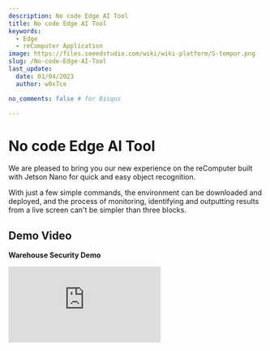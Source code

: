 ```yaml
---
description: No code Edge AI Tool
title: No code Edge AI Tool
keywords:
  - Edge
  - reComputer Application
image: https://files.seeedstudio.com/wiki/wiki-platform/S-tempor.png
slug: /No-code-Edge-AI-Tool
last_update:
  date: 01/04/2023
  author: w0x7ce

no_comments: false # for Disqus

---
```


# No code Edge AI Tool

We are pleased to bring you our new experience on the reComputer built with Jetson Nano for quick and easy object recognition.

With just a few simple commands, the environment can be downloaded and deployed, and the process of monitoring, identifying and outputting results from a live screen can't be simpler than three blocks.

## Demo Video

**Warehouse Security Demo**

<iframe width={560} height={315} src="https://www.youtube.com/embed/QI_3g5kkh0I" title="YouTube video player" frameBorder={0} allow="accelerometer; autoplay; clipboard-write; encrypted-media; gyroscope; picture-in-picture" allowFullScreen />

**Farm Guards Demo**

<iframe width={560} height={315} src="https://www.youtube.com/embed/Jt66IG4E6uM" title="YouTube video player" frameBorder={0} allow="accelerometer; autoplay; clipboard-write; encrypted-media; gyroscope; picture-in-picture" allowFullScreen />

## Preliminary Preparation

In this example, we'll go over how to download and install what we need under a fresh NVIDIA Jetson system, then open the Edge AI Tool and perform object detection with a live camera. Below is an overview of the steps.

<div align="center"><img width={700} src="https://files.seeedstudio.com/wiki/node-red/step.png" /></div>

1. Download and deploy
2. Place blocks
3. Show results

### Hardware Requirements

Before you start, you will need to have the following hardware ready.

<table>
  <thead>
    <tr>
      <th>Hardware Image</th>
      <th>Hardware Name</th>
    </tr>
  </thead>
  <tbody>
    <tr>
      <td><img src="https://files.seeedstudio.com/wiki/node-red/reComputer-Jetson-Nano.jpg" width={210} /></td>
      <td><a href="https://www.seeedstudio.com/Jetson-10-1-A0-p-5336.html">reComputer J1010 with Jetson Nano module</a><br />or <br /><a href="https://www.seeedstudio.com/Jetson-10-1-H0-p-5335.html">reComputer J1020 with Jetson Nano module</a></td>
    </tr>
    <tr>
      <td><img src="https://files.seeedstudio.com/wiki/node-red/3.png" width={210} /></td>
      <td>Logitech C270 HD Webcam<br />or<br /><a href="https://developer.nvidia.com/embedded/jetson-partner-supported-cameras?t1_camera-interface=USB&t1_max-resolution=4K&t1_supported-jetson-products=Nano" target="_blank" rel="noopener noreferrer">other V4L2 USB Camera supported by Jetson</a></td>
    </tr>
  </tbody>
</table>

!!!Attention
    This example will only run on the reComputer built with Jetson Nano. Note that the reComputer built with Jetson Xavier NX is not supported to work at this time, but it will be supported in the future.

### Software Requirements

Before you start, make sure your device is flashed with [JetPack 4.6.1](https://developer.nvidia.com/embedded/jetpack-sdk-461). If you want to reflash the Jetson Nano eMMC with JetPack 4.6.1, please refer [here](https://docs.nvidia.com/sdk-manager/install-with-sdkm-jetson/index.html).

You can check the installed JetPack version by typing the following on the terminal:

```sh
cat /etc/nv_tegra_release
```

And the output should look like this

<div align="center"><img width={1000} src="https://files.seeedstudio.com/wiki/node-red/check-jp-version.png" /></div>

**Note:** R32.7.1 corresponds to JetPack 4.6.1

## Getting Started

Once the hardware and software are ready as described above, let's move on to the Edge AI Tool experience. In this example, please connect your display, mouse or keyboard as required, you can also control your NVIDIA Jetson remotely via SSH or VNC.

### Step 1. Download and deploy

Open a command line window in NVIDIA Jetson and enter the following command to download the required files to Jetson.

```sh
git clone https://github.com/Seeed-Studio/node-red-contrib-ml.git
```

Once the download is complete, run the following command to start the required docker.

```sh
cd node-red-contrib-ml
sudo ./docker-ubuntu.sh
```

The whole installation and start-up process will take about 7 to 9 minutes.

### Step 2. Place blocks

Once the installation is complete, use the Google Chrome browser that comes with your NVIDIA Jetson system to enter the following URL to access the operating interface.

```
127.0.0.1:1880
```

You can also enter the IP address plus the port number (1880) in the address bar to access the action page.

<div align="center"><img width={800} src="https://files.seeedstudio.com/wiki/node-red/6.png" /></div>

We can see the distribution of Edge AI Tool operations in the diagram below.

<div align="center"><img width={800} src="https://files.seeedstudio.com/wiki/node-red/8.png" /></div>

- **Block Area:** This area is home to a number of blocks that can be manipulated by the user.

- **Programming Area:** This area is the user's Programming Area. The user can drag and drop blocks from the Block Area to the Programming Area to complete the program.

- **Setup Area:** On the far right is the Setup Area. Here we can see the flow of the Programming Area and can complete some necessary settings or set up operations on blocks etc. in this area.

In the Block Area, there is a section called **seeed recomputer** where we will focus on the use of these three blocks.

<div align="center"><img width={400} src="https://files.seeedstudio.com/wiki/node-red/7.png" /></div>

- **video input:** This lock is used to get the video stream from the camera input. This block can be set up to select a webcam or a local V4L2 USB camera etc.

- **detection:** This block is used to select the model to be recognised. The input video stream will be recognised using the model you have selected. For the time being, only the **COCO dataset** can be used under this version.

- **video view:** This block is used to output the processed video stream on the screen.

Next we can take a look at the composition of the blocks. Take the building block **video input** as an example.

<div align="center"><img width={300} src="https://files.seeedstudio.com/wiki/node-red/12.png" /></div>

To the left of this block there is a square blue area. When this area is hidden, it means that the video streaming input is turned off.

<div align="center"><img width={300} src="https://files.seeedstudio.com/wiki/node-red/11.png" /></div>

When this area is displayed, it means that the video streaming input is switched on.

<div align="center"><img width={300} src="https://files.seeedstudio.com/wiki/node-red/13.png" /></div>

Similarly, the video view block has a square block like this on the right side. Hide turns off the display of the video stream output, the opposite is true.

<div align="center"><img width={300} src="https://files.seeedstudio.com/wiki/node-red/14.png" /></div>

If there is a blue dot in the top right of the block, this is a reminder that the block has been edited, but not deployed. By the way, the whole project runs and needs to be programmed with blocks and deployed before the results are shown.

<div align="center"><img width={300} src="https://files.seeedstudio.com/wiki/node-red/15.png" /></div>

The grey square to the right of the block is where the blocks are connected. Left mouse click here and drag it to the next block to the left of the connection, then you can connect the two blocks to form a program flow.

<div align="center"><img width={400} src="https://files.seeedstudio.com/wiki/node-red/16.png" /></div>

It should be noted that the program flow is executed from **left to right** in this order, and that the left-hand join can only be connected to the right-hand join.

If there is no join to the left of the block, it should be used as the start node of the program flow. If the right-hand side of the block has no connections, then it should be used as the end node of the entire program flow.

A block with two joints, like **object detection**, means that several different contents can be output to the block. It is then possible to output both video streams and logs.

<div align="center"><img width={400} src="https://files.seeedstudio.com/wiki/node-red/17.png" /></div>

The blocks are also very easy and quick to use. You can drag the block you want to use by long pressing the left mouse button and then drag it to the Programming Area of the main screen.

<div align="center"><img width={800} src="https://files.seeedstudio.com/wiki/node-red/9.png" /></div>

Based on the above description of the blocks, we can design a simple block procedure as follows.

<div align="center"><img width={800} src="https://files.seeedstudio.com/wiki/node-red/18.png" /></div>

The program shown above is the one that takes the input video stream from the camera and then uses model detection to input the result of recognising the object.

### Step 3. Show results

Once the blocks have been placed, we still need to make a simple configuration of the blocks before they can be used. If you want to set up a particular block, you can double click on it and the corresponding settings box will pop up on the right hand side.

Let's start by setting up the **video input** block.

<div align="center"><img width={800} src="https://files.seeedstudio.com/wiki/node-red/19.png" /></div>

- **Device type:** Here you can set the type of camera you have, currently two types of camera are supported, webcam and local camera.

- **Video:** Select your camera here. If there is no camera available here, please double check that the camera is supported or that it is connected successfully.

- **URL:** If you have selected a webcam, the Video field will become a URL. Here please fill in the input source of the webcam.

<div align="center"><img width={800} src="https://files.seeedstudio.com/wiki/node-red/20.png" /></div>

- **Resolution:** Select your camera resolution here. Selecting the wrong resolution may result in a runtime error.

For **object detection** block, the settings are as follows.

<div align="center"><img width={800} src="https://files.seeedstudio.com/wiki/node-red/21.png" /></div>

- **Model name:** Here you select the model name for object recognition, currently only the COCO dataset is supported.

!!!Note
    COCO is a large-scale object detection, segmentation, and captioning dataset. COCO has several features:
    - Object segmentation
    - Recognition in context
    - Superpixel stuff segmentation
    - 330K images (>200K labeled)
    - 1.5 million object instances
    - 80 object categories
    - 91 stuff categories
    - 5 captions per image
    - 250,000 people with keypoints

    <div align=center><img width = 700 src="https://files.seeedstudio.com/wiki/node-red/22.png"/></div>

Once you have done so, click on the **deploy** button in the top right hand corner of the interface and the program stream will start running.

<div align="center"><img width={400} src="https://files.seeedstudio.com/wiki/node-red/23.png" /></div>

If everything is OK, you can see that the objects identified by the video stream are circled by boxes and given confidence values.

<div align="center"><img width={800} src="https://files.seeedstudio.com/wiki/node-red/24.png" /></div>

## In-depth Operation

We experienced the Edge AI Tool program in its simplest form in the previous chapter. In this section we will take you through more extensions to Edge AI Tool.

<iframe width={560} height={315} src="https://www.youtube.com/embed/QI_3g5kkh0I" title="YouTube video player" frameBorder={0} allow="accelerometer; autoplay; clipboard-write; encrypted-media; gyroscope; picture-in-picture" allowFullScreen />

### Blocks Download

In addition to the blocks in the blocks section, we can download as many blocks as we need to complete more complex projects.

In the Setup Area on the right, there is a button for more options, we select **Manage palette**.

<div align="center"><img width={400} src="https://files.seeedstudio.com/wiki/node-red/25.png" /></div>

On the pop-up page, you can see the installed blocks and select **Install** to download more blocks. Here, we take the example of the mailbox block.

<div align="center"><img width={800} src="https://files.seeedstudio.com/wiki/node-red/27.png" /></div>

After installation, the newly installed blocks can be seen at the bottom of the blocks section.

<div align="center"><img width={800} src="https://files.seeedstudio.com/wiki/node-red/30.png" /></div>

### Importing others projects

There are times when perhaps you would like to share your interesting projects for others to experience. Or maybe it is someone else's project that you would like to use yourself, then you can refer to the following ways.

In the Setup Area on the right, there is a button for more options, we select **Import**.

<div align="center"><img width={400} src="https://files.seeedstudio.com/wiki/node-red/33.png" /></div>

Next we can paste the code we have shared or obtained in the pop-up window.

<div align="center"><img width={800} src="https://files.seeedstudio.com/wiki/node-red/34.png" /></div>

In this example, we will share with you a wonderful project that focuses on the ability to detect, in real time, whether someone has entered the environment through a camera and send an email notification if a person is detected.

```json
[
    {
        "id": "7963f97f362cdfc6",
        "type": "tab",
        "label": "warning email",
        "disabled": false,
        "info": "",
        "env": []
    },
    {
        "id": "41a8f267df4eb722",
        "type": "video input",
        "z": "7963f97f362cdfc6",
        "name": "",
        "deviceType": "rtsp",
        "rtsp": "",
        "local": "video0",
        "resolution": "2560",
        "frequency": "60",
        "senderr": true,
        "active": false,
        "x": 160,
        "y": 140,
        "wires": [
            [
                "c5fef75b0ab418c6"
            ]
        ]
    },
    {
        "id": "c5fef75b0ab418c6",
        "type": "detection",
        "z": "7963f97f362cdfc6",
        "name": "",
        "modelName": "coco_dataset",
        "showResult": true,
        "senderr": true,
        "x": 380,
        "y": 200,
        "wires": [
            [
                "40523cc8b61cfcc9"
            ],
            [
                "689c67f6610be9e2"
            ]
        ]
    },
    {
        "id": "40523cc8b61cfcc9",
        "type": "video view",
        "z": "7963f97f362cdfc6",
        "name": "",
        "width": 640,
        "data": "payload",
        "dataType": "msg",
        "thumbnail": false,
        "active": false,
        "pass": false,
        "outputs": 0,
        "x": 650,
        "y": 140,
        "wires": []
    },
    {
        "id": "689c67f6610be9e2",
        "type": "switch",
        "z": "7963f97f362cdfc6",
        "name": "person intrusion detected",
        "property": "payload.labels",
        "propertyType": "msg",
        "rules": [
            {
                "t": "eq",
                "v": "person",
                "vt": "str"
            }
        ],
        "checkall": "true",
        "repair": false,
        "outputs": 1,
        "x": 410,
        "y": 540,
        "wires": [
            [
                "40f6ca0fbb322dd5"
            ]
        ]
    },
    {
        "id": "40f6ca0fbb322dd5",
        "type": "e-mail",
        "z": "7963f97f362cdfc6",
        "server": "",
        "port": "465",
        "secure": true,
        "tls": true,
        "name": "",
        "dname": "warning email",
        "credentials": {
            "userid": "",
            "password": ""
        },
        "x": 720,
        "y": 620,
        "wires": []
    },
    {
        "id": "80a51065a9ee835e",
        "type": "ui_spacer",
        "z": "7963f97f362cdfc6",
        "name": "spacer",
        "group": "529bf2dedebe9911",
        "order": 2,
        "width": 12,
        "height": 1
    },
    {
        "id": "529bf2dedebe9911",
        "type": "ui_group",
        "name": "Default",
        "tab": "ad4ccf9922566f44",
        "order": 1,
        "disp": true,
        "width": 20,
        "collapse": false,
        "className": ""
    },
    {
        "id": "ad4ccf9922566f44",
        "type": "ui_tab",
        "name": "Home",
        "icon": "dashboard",
        "disabled": false,
        "hidden": false
    }
]
```

Note that the code is not directly usable, you will need to fill in `"rtsp": "",` with the input source of your webcam. Fill in `"server": "",` with your email server address and `"credentials": {
            "userid": "",
            "password": ""
        },` fill in your username and password.

When everything is ready, the block program works and pushes you an email when it detects activity.

<div align="center"><img width={800} src="https://files.seeedstudio.com/wiki/node-red/36.png" /></div>

In this project, two new blocks are used, **switch** and **email**.

The switch building block is where you feel the program is going based on the judgement information you set. For example, in this program I have named the switch block **person intrusion detected** and filled in the property **payload.labels**. **payload.labels** is the key value of the previous block **object detection**. When the value of the property is equal to **person**, the block connected after switch is executed.

<div align="center"><img width={800} src="https://files.seeedstudio.com/wiki/node-red/31.png" /></div>

The email block is a little easier to set up, you just need to fill in the email address and server address that you want to receive messages from, depending on the protocol your mailbox supports.

<div align="center"><img width={800} src="https://files.seeedstudio.com/wiki/node-red/32.png" /></div>

Of course, if you copy the code directly and complete the code changes, you can make no further changes to the blocks. If you are more comfortable using the graphical interface, you can also complete the configuration of these elements in the block settings.

## Troubleshooting

### What should I do if docker does not start successfully and if there is no seed recomputer in the blocks?

We can shut down docker and restart it with the following command.

```sh
cd node-red-contrib-ml/
sudo docker-compose --file docker-compose.yaml down
sudo docker-compose --file docker-compose.yaml up
```

### What should I do if I can't observe the results or if there are errors in the debug?

Please use the following command to see if the docker installation is correct. You should get the three dockers shown in the diagram. if any of them are missing, go back to the first step in **Getting Started** and reinstall the docker.

```sh
sudo docker image ls
```

<div align="center"><img width={800} src="https://files.seeedstudio.com/wiki/node-red/37.png" /></div>

If the installation matches the image, then check the running status of the launched docker using the following command.

```sh
sudo docker ps
```

<div align="center"><img width={800} src="https://files.seeedstudio.com/wiki/node-red/38.png" /></div>

If there is no docker started as in the picture above, try restarting the docker or check if the model and system version of the device match the requirements.

## Tech Support & Product Discussion

Thank you for choosing our products! We are here to provide you with different support to ensure that your experience with our products is as smooth as possible. We offer several communication channels to cater to different preferences and needs.

<div class="button_tech_support_container">
<a href="https://forum.seeedstudio.com/" class="button_forum"></a> 
<a href="https://www.seeedstudio.com/contacts" class="button_email"></a>
</div>

<div class="button_tech_support_container">
<a href="https://discord.gg/eWkprNDMU7" class="button_discord"></a> 
<a href="https://github.com/Seeed-Studio/wiki-documents/discussions/69" class="button_discussion"></a>
</div>
